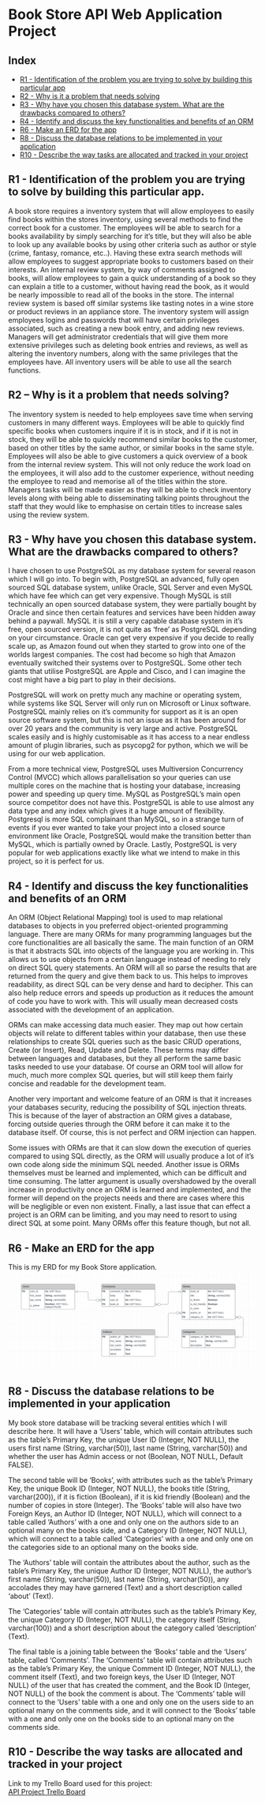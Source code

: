 # Book Store API Web Application Project

## Index  
- [R1 - Identification of the problem you are trying to solve by building this particular app](#r1---identification-of-the-problem-you-are-trying-to-solve-by-building-this-particular-app)  
- [R2 - Why is it a problem that needs solving](#r2-–-why-is-it-a-problem-that-needs-solving)  
- [R3 - Why have you chosen this database system. What are the drawbacks compared to others?](#r3---why-have-you-chosen-this-database-system-what-are-the-drawbacks-compared-to-others)  
- [R4 - Identify and discuss the key functionalities and benefits of an ORM](#r4---identify-and-discuss-the-key-functionalities-and-benefits-of-an-orm)  
- [R6 - Make an ERD for the app](#r6---make-an-erd-for-the-app)  
- [R8 - Discuss the database relations to be implemented in your application](#r8---discuss-the-database-relations-to-be-implemented-in-your-application)  
- [R10 - Describe the way tasks are allocated and tracked in your project](#r10---describe-the-way-tasks-are-allocated-and-tracked-in-your-project)

## R1 - Identification of the problem you are trying to solve by building this particular app.

A book store requires a inventory system that will allow employees to easily find books within the stores inventory, using several methods to find the correct book for a customer. The employees will be able to search for a books availability by simply searching for it’s title, but they will also be able to look up any available books by using other criteria such as author or style (crime, fantasy, romance, etc..). Having these extra search methods will allow employees to suggest appropriate books to customers based on their interests. An internal review system, by way of comments assigned to books, will allow employees to gain a quick understanding of a book so they can explain a title to a customer, without having read the book, as it would be nearly impossible to read all of the books in the store. The internal review system is based off similar systems like tasting notes in a wine store or product reviews in an appliance store. The inventory system will assign employees logins and passwords that will have certain privileges associated, such as creating a new book entry, and adding new reviews. Managers will get administrator credentials that will give them more extensive privileges such as deleting book entries and reviews, as well as altering the inventory numbers, along with the same privileges that the employees have. All inventory users will be able to use all the search functions. 

## R2 – Why is it a problem that needs solving?

The inventory system is needed to help employees save time when serving customers in many different ways. Employees will be able to quickly find specific books when customers inquire if it is in stock, and if it is not in stock, they will be able to quickly recommend similar books to the customer, based on other titles by the same author, or similar books in the same style. Employees will also be able to give customers a quick overview of a book from the internal review system. This will not only reduce the work load on the employees, it will also add to the customer experience, without needing the employee to read and memorise all of the titles within the store. Managers tasks will be made easier as they will be able to check inventory levels along with being able to disseminating talking points throughout the staff that they would like to emphasise on certain titles to increase sales using the review system.  

## R3 -  Why have you chosen this database system. What are the drawbacks compared to others?

I have chosen to use PostgreSQL as my database system for several reason which I will go into. To begin with, PostgreSQL an advanced, fully open sourced SQL database system, unlike Oracle, SQL Server and even MySQL which have fee which can get very expensive. Though MySQL is still technically an open sourced database system, they were partially bought by Oracle and since then certain features and services have been hidden away behind a paywall. MySQL it is still a very capable database system in it’s free, open sourced version, it is not quite as ‘free’ as PostgreSQL depending on your circumstance. Oracle can get very expensive if you decide to really scale up, as Amazon found out when they started to grow into one of the worlds largest companies. The cost had become so high that Amazon eventually switched their systems over to PostgreSQL. Some other tech giants that utilise PostgreSQL are Apple and Cisco, and I can imagine the cost might have a big part to play in their decisions. 

PostgreSQL will work on pretty much any machine or operating system, while systems like SQL Server will only run on Microsoft or Linux software. PostgreSQL mainly relies on it’s community for support as it is an open source software system, but this is not an issue as it has been around for over 20 years and the community is very large and active. PostgreSQL scales easily and is highly customisable as it has access to a near endless amount of plugin libraries, such as psycopg2 for python, which we will be using for our web application. 

From a more technical view, PostgreSQL uses Multiversion Concurrency Control (MVCC) which allows parallelisation so your queries can use multiple cores on the machine that is hosting your database, increasing power and speeding up query time. MySQL as PostgreSQL’s main open source competitor does not have this. PostgreSQL is able to use almost any data type and any index which gives it a huge amount of flexibility. Postgresql is more SQL complainant than MySQL, so in a strange turn of events if you ever wanted to take your project into a closed source environment like Oracle, PostgreSQL would make the transition better than MySQL, which is partially owned by Oracle. Lastly, PostgreSQL is very popular for web applications exactly like what we intend to make in this project, so it is perfect for us. 

## R4 - Identify and discuss the key functionalities and benefits of an ORM

An ORM (Object Relational Mapping) tool is used to map relational databases to objects in you preferred object-oriented programming language. There are many ORMs for many programming languages but the core functionalities are all basically the same. The main function of an ORM is that it abstracts SQL into objects of the language you are working in. This allows us to use objects from a certain language instead of needing to rely on direct SQL query statements. An ORM will all so parse the results that are returned from the query and give them back to us. This helps to improves readability, as direct SQL can be very dense and hard to decipher. This can also help reduce errors and speeds up production as it reduces the amount of code you have to work with. This will usually mean decreased costs associated with the development of an application. 

ORMs can make accessing data much easier. They map out how certain objects will relate to different tables within your database, then use these relationships to create SQL queries such as the basic CRUD operations, Create (or Insert), Read, Update and Delete. These terms may differ between languages and databases, but they all perform the same basic tasks needed to use your database. Of course an ORM tool will allow for much, much more complex SQL queries, but will still keep them fairly concise and readable for the development team. 

Another very important and welcome feature of an ORM is that it increases your databases security, reducing the possibility of SQL injection threats. This is because of the layer of abstraction an ORM gives a database, forcing outside queries through the ORM before it can make it to the database itself. Of course, this is not perfect and ORM injection can happen. 

Some issues with ORMs are that it can slow down the execution of queries compared to using SQL directly, as the ORM will usually produce a lot of it’s own code along side the minimum SQL needed. Another issue is ORMs themselves must be learned and implemented, which can be difficult and time consuming. The latter argument is usually overshadowed by the overall increase in productivity once an ORM is learned and implemented, and the former will depend on the projects needs and there are cases where this will be negligible or even non existent. Finally, a last issue that can effect a project is an ORM can be limiting, and you may need to resort to using direct SQL at some point. Many ORMs offer this feature though, but not all. 

## R6 - Make an ERD for the app
This is my ERD for my Book Store application.  
![Book_Store_ERD](Images/book_store_ERD2.png)

## R8 - Discuss the database relations to be implemented in your application

My book store database will be tracking several entities which I will describe here. It will have a ‘Users’ table, which will contain attributes such as the table’s Primary Key, the unique User ID (Integer, NOT NULL), the users first name (String, varchar(50)), last name (String, varchar(50)) and whether the user has Admin access or not (Boolean, NOT NULL, Default FALSE). 

The second table will be ‘Books’, with attributes such as the table’s Primary Key, the unique Book ID (Integer, NOT NULL), the books title (String, varchar(200)), if it is fiction (Boolean), if it is kid friendly (Boolean) and the number of copies in store (Integer). The ‘Books’ table will also have two Foreign Keys, an Author ID (Integer, NOT NULL), which will connect to a table called ‘Authors’ with a one and only one on the authors side to an optional many on the books side, and a Category ID (Integer, NOT NULL), which will connect to a table called ‘Categories’ with a one and only one on the categories side to an optional many on the books side. 

The ‘Authors’ table will contain the attributes about the author, such as the table’s Primary Key, the unique Author ID (Integer, NOT NULL), the author’s first name (String, varchar(50)), last name (String, varchar(50)), any accolades they may have garnered (Text) and a short description called ‘about’ (Text). 

The ‘Categories’ table will contain attributes such as the table’s Primary Key, the unique Category ID (Integer, NOT NULL), the category itself (String, varchar(100)) and a short description about the category called ‘description’ (Text). 

The final table is a joining table between the ‘Books’ table and the ‘Users’ table, called ‘Comments’. The ‘Comments’ table will contain attributes such as the table’s Primary Key, the unique Comment ID (Integer, NOT NULL), the comment itself (Text), and two foreign keys, the User ID (Integer, NOT NULL) of the user that has created the comment, and the Book ID (Integer, NOT NULL) of the book the comment is about. The ‘Comments’ table will connect to the ‘Users’ table with a one and only one on the users side to an optional many on the comments side, and it will connect to the ‘Books’ table with a one and only one on the books side to an optional many on the comments side.  

## R10 - Describe the way tasks are allocated and tracked in your project

Link to my Trello Board used for this project:  
[API Project Trello Board](https://trello.com/b/muUAZRzW/api-assignment)